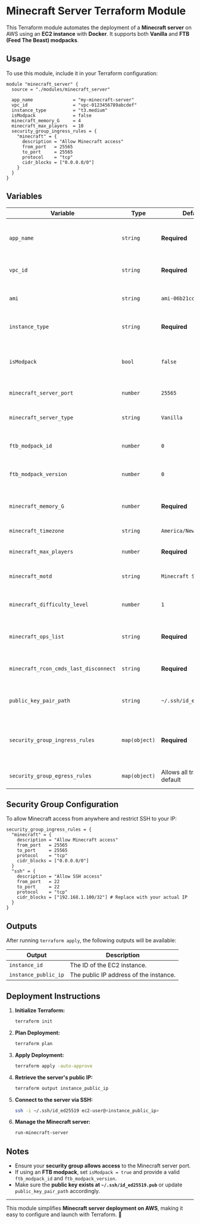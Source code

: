 # Minecraft Server Terraform Module

This Terraform module automates the deployment of a **Minecraft server** on AWS using an **EC2 instance** with **Docker**. It supports both **Vanilla** and **FTB (Feed The Beast) modpacks**.

## **Usage**

To use this module, include it in your Terraform configuration:

```hcl
module "minecraft_server" {
  source = "./modules/minecraft_server"
  
  app_name               = "my-minecraft-server"
  vpc_id                 = "vpc-0123456789abcdef"
  instance_type          = "t3.medium"
  isModpack              = false
  minecraft_memory_G     = 4
  minecraft_max_players  = 10
  security_group_ingress_rules = {
    "minecraft" = {
      description = "Allow Minecraft access"
      from_port   = 25565
      to_port     = 25565
      protocol    = "tcp"
      cidr_blocks = ["0.0.0.0/0"]
    }
  }
}
```

## **Variables**

| Variable | Type | Default | Description |
|----------|------|---------|-------------|
| `app_name` | `string` | **Required** | Name of the application, used for naming resources like security groups and IAM roles. |
| `vpc_id` | `string` | **Required** | The ID of the VPC where the instance will be launched. |
| `ami` | `string` | `ami-06b21ccaeff8cd686` | The Amazon Machine Image (AMI) ID used for the EC2 instance. |
| `instance_type` | `string` | **Required** | AWS EC2 instance type (e.g., `t3.medium`). |
| `isModpack` | `bool` | `false` | Whether to install an FTB modpack. If `true`, `ftb_modpack_id` and `ftb_modpack_version` must be provided. |
| `minecraft_server_port` | `number` | `25565` | Port for the Minecraft server. |
| `minecraft_server_type` | `string` | `Vanilla` | The type of Minecraft server (e.g., `Vanilla`, `Forge`, `FTBA`). |
| `ftb_modpack_id` | `number` | `0` | The ID of the FTB modpack (only used if `isModpack` is `true`). |
| `ftb_modpack_version` | `number` | `0` | The version ID of the FTB modpack (only used if `isModpack` is `true`). |
| `minecraft_memory_G` | `number` | **Required** | Amount of memory (RAM) allocated to the Minecraft server, in GB. |
| `minecraft_timezone` | `string` | `America/New_York` | The timezone for the server. |
| `minecraft_max_players` | `number` | **Required** | Maximum number of players allowed on the server. |
| `minecraft_motd` | `string` | `Minecraft Server` | Message of the Day (MOTD) displayed in the server list. |
| `minecraft_difficulty_level` | `number` | `1` | Difficulty level (0 = Peaceful, 1 = Easy, 2 = Normal, 3 = Hard). |
| `minecraft_ops_list` | `string` | **Required** | List of Minecraft server operators (comma-separated). |
| `minecraft_rcon_cmds_last_disconnect` | `string` | **Required** | RCON commands to execute when the last player disconnects. |
| `public_key_pair_path` | `string` | `~/.ssh/id_ed25519.pub` | Path to the public SSH key used for accessing the EC2 instance. |
| `security_group_ingress_rules` | `map(object)` | **Required** | Ingress (incoming) rules for the security group. Define port ranges, CIDR blocks, and descriptions. |
| `security_group_egress_rules` | `map(object)` | Allows all traffic by default | Egress (outgoing) rules for the security group. |

## **Security Group Configuration**

To allow Minecraft access from anywhere and restrict SSH to your IP:

```hcl
security_group_ingress_rules = {
  "minecraft" = {
    description = "Allow Minecraft access"
    from_port   = 25565
    to_port     = 25565
    protocol    = "tcp"
    cidr_blocks = ["0.0.0.0/0"]
  }
  "ssh" = {
    description = "Allow SSH access"
    from_port   = 22
    to_port     = 22
    protocol    = "tcp"
    cidr_blocks = ["192.168.1.100/32"] # Replace with your actual IP
  }
}
```

## **Outputs**
After running `terraform apply`, the following outputs will be available:

| Output | Description |
|--------|-------------|
| `instance_id` | The ID of the EC2 instance. |
| `instance_public_ip` | The public IP address of the instance. |

## **Deployment Instructions**

1. **Initialize Terraform:**
   ```sh
   terraform init
   ```
2. **Plan Deployment:**
   ```sh
   terraform plan
   ```
3. **Apply Deployment:**
   ```sh
   terraform apply -auto-approve
   ```
4. **Retrieve the server's public IP:**
   ```sh
   terraform output instance_public_ip
   ```
5. **Connect to the server via SSH:**
   ```sh
   ssh -i ~/.ssh/id_ed25519 ec2-user@<instance_public_ip>
   ```
6. **Manage the Minecraft server:**
   ```sh
   run-minecraft-server
   ```

## **Notes**
- Ensure your **security group allows access** to the Minecraft server port.
- If using an **FTB modpack**, set `isModpack = true` and provide a valid `ftb_modpack_id` and `ftb_modpack_version`.
- Make sure the **public key exists at `~/.ssh/id_ed25519.pub`** or update `public_key_pair_path` accordingly.

---

This module simplifies **Minecraft server deployment on AWS**, making it easy to configure and launch with Terraform. 🚀


